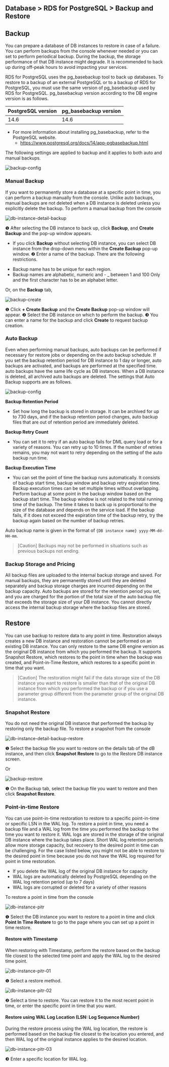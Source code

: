 ## Database > RDS for PostgreSQL > Backup and Restore

## Backup

You can prepare a database of DB instances to restore in case of a failure. You can perform backups from the console whenever needed or you can set to perform periodical backup. During the backup, the storage performance of that DB instance might degrade. It is recommended to back up during off-peak hours to avoid impacting your services.

RDS for PostgreSQL uses the pg_basebackup tool to back up databases. To restore to a backup of an external PostgreSQL or to a backup of RDS for PostgreSQL, you must use the same version of pg_basebackup used by RDS for PostgreSQL. pg_basebackup version according to the DB engine version is as follows.

| PostgreSQL version | pg_basebackup version |
|---------------|------------------|
| 14.6          | 14.6             |

* For more information about installing pg_basebackup, refer to the PostgreSQL website.
    * https://www.postgresql.org/docs/14/app-pgbasebackup.html

The following settings are applied to backup and it applies to both auto and manual backups.

![backup-config](https://static.toastoven.net/prod_rds_postgres/20240611/backup-config-en.png)

### Manual Backup

If you want to permanently store a database at a specific point in time, you can perform a backup manually from the console. Unlike auto backups, manual backups are not deleted when a DB instance is deleted unless you explicitly delete the backup. To perform a manual backup from the console

![db-instance-detail-backup](https://static.toastoven.net/prod_rds_postgres/20240813/db-instance-detail-backup-en.png)

❶ After selecting the DB instance to back up, click **Backup**, and **Create Backup** and the pop-up window appears.
- If you click **Backup** without selecting DB instance, you can select DB instance from the drop-down menu within the **Create Backup** pop-up window.
❷ Enter a name of the backup. There are the following restrictions.

* Backup name has to be unique for each region.
* Backup names are alphabetic, numeric and - _ between 1 and 100 Only and the first character has to be an alphabet letter.

Or, on the **Backup** tab,

![backup-create](https://static.toastoven.net/prod_rds_postgres/20240813/backup-create-en.png)

❶ Click **+ Create Backup** and the **Create Backup** pop-up window will appear.
❷ Select the DB instance on which to perform the backup.
❸ You can enter a name for the backup and click **Create** to request backup creation.

### Auto Backup

Even when performing manual backups, auto backups can be performed if necessary for restore jobs or depending on the auto backup schedule. If you set the backup retention period for DB instance to 1 day or longer, auto backups are activated, and backups are performed at the specified time. auto backups have the same life cycle as DB instances. When a DB instance is deleted, all archived auto backups are deleted. The settings that Auto Backup supports are as follows.

![backup-config](https://static.toastoven.net/prod_rds_postgres/20240611/backup-config-en.png)

**Backup Retention Period**

* Set how long the backup is stored in storage. It can be archived for up to 730 days, and if the backup retention period changes, auto backup files that are out of retention period are immediately deleted.

**Backup Retry Count**

* You can set it to retry if an auto backup fails for DML query load or for a variety of reasons. You can retry up to 10 times. If the number of retries remains, you may not want to retry depending on the setting of the auto backup run time.

**Backup Execution Time**

* You can set the point of time the backup runs automatically. It consists of backup start time, backup window and backup retry expiration time. Backup execution times can be set multiple times without overlapping. Perform backup at some point in the backup window based on the backup start time. The backup window is not related to the total running time of the backup. The time it takes to back up is proportional to the size of the database and depends on the service load. If the backup fails, if it does not exceed the expiration time of the backup retry, try the backup again based on the number of backup retries.

Auto backup name is given in the format of `{DB instance name} yyyy-MM-dd-HH-mm`.

> [Caution]
> Backups may not be performed in situations such as previous backups not ending.

### Backup Storage and Pricing

All backup files are uploaded to the internal backup storage and saved. For manual backups, they are permanently stored until they are deleted separately and backup storage charges are incurred depending on the backup capacity. Auto backups are stored for the retention period you set, and you are charged for the portion of the total size of the auto backup file that exceeds the storage size of your DB instance. You cannot directly access the internal backup storage where the backup files are stored.

## Restore

You can use backup to restore data to any point in time. Restoration always creates a new DB instance and restoration cannot be performed on an existing DB instance. You can only restore to the same DB engine version as the original DB instance from which you performed the backup. It supports Snapshot Restore, which restores to the point in time when the backup was created, and Point-in-Time Restore, which restores to a specific point in time that you want.

> [Caution]
> The restoration might fail if the data storage size of the DB instance you want to restore is smaller than that of the original DB instance from which you performed the backup or if you use a parameter group different from the parameter group of the original DB instance.

### Snapshot Restore

You do not need the original DB instance that performed the backup by restoring only the backup file. To restore a snapshot from the console

![db-instance-detail-backup-restore](https://static.toastoven.net/prod_rds_postgres/20240813/db-instance-detail-backup-restore-en.png)

❶ Select the backup file you want to restore on the details tab of the dB instance, and then click **Snapshot Restore** to go to the Restore DB instance screen.

Or

![backup-restore](https://static.toastoven.net/prod_rds_postgres/20240813/backup-restore-en.png)

❶ On the Backup tab, select the backup file you want to restore and then click **Snapshot Restore**.

### Point-in-time Restore

You can use point-in-time restoration to restore to a specific point-in-time or specific LSN in the WAL log. To restore a point in time, you need a backup file and a WAL log from the time you performed the backup to the time you want to restore it. WAL logs are stored in the storage of the original DB instance where the backup takes place. Short WAL log retention periods allow more storage capacity, but recovery to the desired point in time can be challenging. For the case listed below, you might not be able to restore to the desired point in time because you do not have the WAL log required for point in time restoration.

* If you delete the WAL log of the original DB instance for capacity
* WAL logs are automatically deleted by PostgreSQL depending on the WAL log retention period (up to 7 days)
* WAL logs are corrupted or deleted for a variety of other reasons

To restore a point in time from the console

![db-instance-pitr](https://static.toastoven.net/prod_rds_postgres/20240813/db-instance-pitr-en.png)

❶ Select the DB instance you want to restore to a point in time and click **Point In Time Restore** to go to the page where you can set up a point in time restore.

#### Restore with Timestamp

When restoring with Timestamp, perform the restore based on the backup file closest to the selected time point and apply the WAL log to the desired time point.

![db-instance-pitr-01](https://static.toastoven.net/prod_rds_postgres/20240611/db-instance-pitr-01-en.png)

❶ Select a restore method.

![db-instance-pitr-02](https://static.toastoven.net/prod_rds_postgres/20240611/db-instance-pitr-02-en.png)

❷ Select a time to restore. You can restore it to the most recent point in time, or enter the specific point in time that you want.


#### Restore using WAL Log Location (LSN: Log Sequence Number)

During the restore process using the WAL log location, the restore is performed based on the backup file closest to the location you entered, and then WAL log of the original instance applies to the desired location.

![db-instance-pitr-03](https://static.toastoven.net/prod_rds_postgres/20240611/db-instance-pitr-03-en.png)

❸ Enter a specific location for WAL log.

